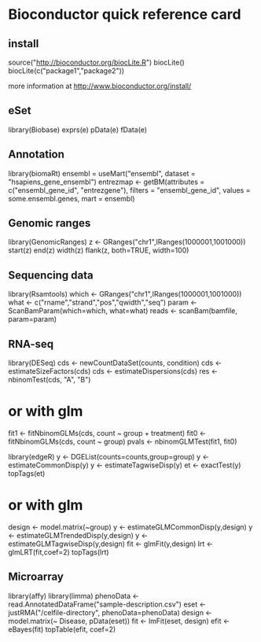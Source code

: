 # Bioconductor quick reference card

## install

   source("http://bioconductor.org/biocLite.R")
   biocLite()
   biocLite(c("package1","package2"))

more information at http://www.bioconductor.org/install/

## eSet

   library(Biobase)
   exprs(e)
   pData(e)
   fData(e)

## Annotation

   library(biomaRt)
   ensembl = useMart("ensembl", dataset = "hsapiens_gene_ensembl")
   entrezmap <- getBM(attributes = c("ensembl_gene_id", "entrezgene"), 
                      filters = "ensembl_gene_id", 
                      values = some.ensembl.genes, 
                      mart = ensembl)

## Genomic ranges

   library(GenomicRanges)
   z <- GRanges("chr1",IRanges(1000001,1001000))
   start(z)
   end(z)
   width(z)
   flank(z, both=TRUE, width=100)

## Sequencing data

   library(Rsamtools)
   which <- GRanges("chr1",IRanges(1000001,1001000))
   what <- c("rname","strand","pos","qwidth","seq")
   param <- ScanBamParam(which=which, what=what)
   reads <- scanBam(bamfile, param=param)

## RNA-seq

   library(DESeq)
   cds <- newCountDataSet(counts, condition)
   cds <- estimateSizeFactors(cds)
   cds <- estimateDispersions(cds)
   res <- nbinomTest(cds, "A", "B")
   # or with glm
   fit1 <- fitNbinomGLMs(cds, count ~ group + treatment)
   fit0 <- fitNbinomGLMs(cds, count ~ group)
   pvals <- nbinomGLMTest(fit1, fit0)

   library(edgeR)
   y <- DGEList(counts=counts,group=group)
   y <- estimateCommonDisp(y)
   y <- estimateTagwiseDisp(y)
   et <- exactTest(y)
   topTags(et)
   # or with glm
   design <- model.matrix(~group)
   y <- estimateGLMCommonDisp(y,design)
   y <- estimateGLMTrendedDisp(y,design)
   y <- estimateGLMTagwiseDisp(y,design)
   fit <- glmFit(y,design)
   lrt <- glmLRT(fit,coef=2)
   topTags(lrt)

## Microarray

   library(affy)
   library(limma)
   phenoData <- read.AnnotatedDataFrame("sample-description.csv")
   eset <- justRMA("/celfile-directory", phenoData=phenoData)
   design <- model.matrix(~ Disease, pData(eset))
   fit <- lmFit(eset, design)
   efit <- eBayes(fit)
   topTable(efit, coef=2)

